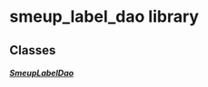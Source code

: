 


# smeup_label_dao library











## Classes

##### [SmeupLabelDao](../smeup_daos_smeup_label_dao/SmeupLabelDao-class.md)



 
















